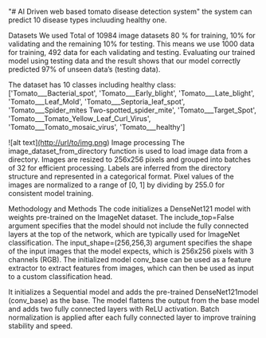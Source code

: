 "# AI Driven web based tomato disease detection system" 
the system can predict 10 disease types incluuding healthy one.

Datasets
We used Total of 10984 image datasets 80 % for training, 10% for validating and the remaining 10% for testing. This means we use 1000 data for training, 492 data for each validating and testing.
Evaluating our trained model using testing data and the result shows that our model correctly predicted 97% of unseen data’s (testing data). 

The dataset has 10 classes including healthy class: 
['Tomato___Bacterial_spot',
 'Tomato___Early_blight',
 'Tomato___Late_blight',
 'Tomato___Leaf_Mold',
 'Tomato___Septoria_leaf_spot',
 'Tomato___Spider_mites Two-spotted_spider_mite',
 'Tomato___Target_Spot',
 'Tomato___Tomato_Yellow_Leaf_Curl_Virus',
 'Tomato___Tomato_mosaic_virus',
 'Tomato___healthy']

 ![alt text][(http://url/to/img.png](https://github.com/endisimie/Web-based-tomato-disease-detection-using-CNN/blob/main/Early_blight_of_tomato.jpeg))
Image processing 
The image_dataset_from_directory function is used to load image data from a directory. Images are resized to 256x256 pixels and grouped into batches of 32 for efficient processing. Labels are inferred from the directory structure and represented in a categorical format. Pixel values of the images are normalized to a range of [0, 1] by dividing by 255.0 for consistent model training.

Methodology and Methods
The code initializes a DenseNet121 model with weights pre-trained on the ImageNet dataset. The include_top=False argument specifies that the model should not include the fully connected layers at the top of the network, which are typically used for ImageNet classification. The input_shape=(256,256,3) argument specifies the shape of the input images that the model expects, which is 256x256 pixels with 3 channels (RGB).
The initialized model conv_base can be used as a feature extractor to extract features from images, which can then be used as input to a custom classification head.

It initializes a Sequential model and adds the pre-trained DenseNet121model (conv_base) as the base. The model flattens the output from the base model and adds two fully connected layers with ReLU activation. Batch normalization is applied after each fully connected layer to improve training stability and speed.



